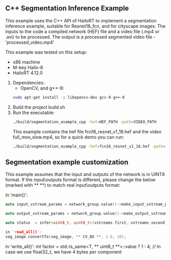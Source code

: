 
C++ Segmentation Inference Example
--------------------------------------------------

This example uses the C++ API of HailoRT to implement a segmentation inference example, suitable for Resnet18_fcn, and for cityscape images. 
The inputs to the code a compiled network (HEF) file and
a video file (.mp4 or .avi) to be processed.
The output is a processed segmented video file - 'processed_video.mp4'

This example was tested on this setup:
- x86 machine
- M-key Hailo-8
- HailoRT 4.12.0 


1. Dependencies:
    - OpenCV, and g++-9:
    ``` bash
    sudo apt-get install -y libopencv-dev gcc-9 g++-9
    ```
2. Build the project build.sh
3. Run the executable:
    ``` bash
    ./build/segmentation_example_cpp -hef=HEF_PATH -path=VIDEO_PATH
    ```
    This example contains the hef file fcn16_resnet_v1_18.hef and the video full_mov_slow.mp4, so for a quick demo you can run:
    ``` bash
    ./build/segmentation_example_cpp -hef=fcn16_resnet_v1_18.hef -path=full_mov_slow.mp4
    ```

Segmentation example customization
--------------------------------------------------
This example assumes that the input and outputs of the network is in UINT8 format. 
If the input\outputs format is different, please change the below (marked with ** **) to match real input\outputs format:

in 'main()':
``` cpp
auto input_vstream_params = network_group.value()->make_input_vstream_params(false, ** HAILO_FORMAT_TYPE_UINT8 **,HAILO_DEFAULT_VSTREAM_TIMEOUT_MS, HAILO_DEFAULT_VSTREAM_QUEUE_SIZE);

auto output_vstream_params = network_group.value()->make_output_vstream_params(false, ** HAILO_FORMAT_TYPE_UINT8 **, HAILO_DEFAULT_VSTREAM_TIMEOUT_MS, HAILO_DEFAULT_VSTREAM_QUEUE_SIZE);

auto status  = infer<uint8_t, uint8_t>(vstreams.first, vstreams.second, video_path);
```

``` cpp
in 'read_all()':
seg_image.convertTo(seg_image, ** CV_8U **, 1.6, 10);
```
in 'write_all()':
int factor = std::is_same<T, ** uint8_t **>::value ? 1 : 4;  // In case we use float32_t, we have 4 bytes per component
